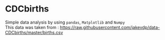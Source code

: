 # CDCbirths
Simple data analysis by using ``pandas``, ``Matplotlib`` and ``Numpy``  
This data was taken from : https://raw.githubusercontent.com/jakevdp/data-CDCbirths/master/births.csv
